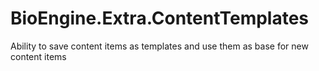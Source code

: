 # BioEngine.Extra.ContentTemplates
Ability to save content items as templates and use them as base for new content items
